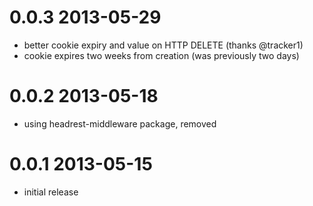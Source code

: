 # 0.0.3 2013-05-29

* better cookie expiry and value on HTTP DELETE (thanks @tracker1)
* cookie expires two weeks from creation (was previously two days)

# 0.0.2 2013-05-18

* using headrest-middleware package, removed

# 0.0.1 2013-05-15

* initial release

